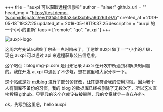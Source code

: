 +++
title = "auxpi 可以获取远程信息啦"
author = "aimer"
github_url = ""
head_img = "https://test.demo-1s.com/dispatch/eed13f45136fa36a03cb97a9d263797b"
created_at = 2019-05-18T19:37:25
updated_at = 2019-05-18T19:37:25
description = "auxpi 的一个小小的更新"
tags = ["remote", "go", "auxpi"]
+++

![auxpi-logo](https://test.demo-1s.com/dispatch/eed13f45136fa36a03cb97a9d263797b)

这周六考完试以后终于余处一点时间来了，于是给 auxpi 做了一个小小的升级，现在 auxpi 可以通过 api 来远程获取公告信息啦。

这个站点：blog.img-pi.com 是用来记录 auxpi 在开发中所遇到和解决的问题的。我在开发 auxpi 中遇到了不少坑，想在这里和大家分享一下。

这个站点是对 [mdblog](https://github.com/broqiang/mdblog) 进行了部分的修改，让其更符合我的使用习惯。因为我个人有删库不备份的习惯，我的 blog 的数据库已经被删除了无数次了，所以这次直接投稿 github，只要我的这个仓库没有被删除，我的文章就会一直存在的~

ok，先写到这里吧，hello auxpi


 

